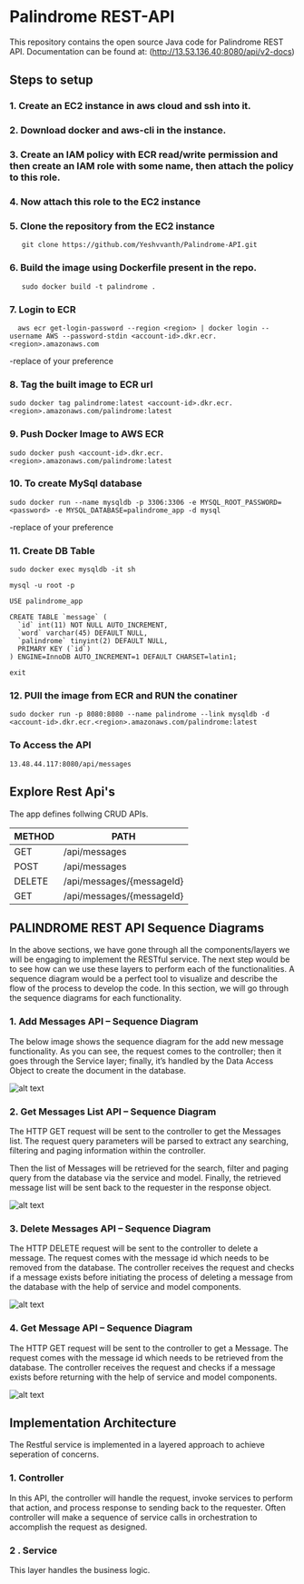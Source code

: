 # Palindrome REST-API

This repository contains the open source Java code for Palindrome REST API. Documentation can be found at: (http://13.53.136.40:8080/api/v2-docs)

## Steps to setup

### 1. Create an EC2 instance in aws cloud and ssh into it.

### 2. Download docker and aws-cli in the instance.

### 3. Create an IAM policy with ECR read/write permission and then create an IAM role with some name, then attach the policy to this role.

### 4. Now attach this role to the EC2 instance

### 5. Clone the repository from the EC2 instance

```
   git clone https://github.com/Yeshvvanth/Palindrome-API.git
```

### 6. Build the image using Dockerfile present in the repo.

```
   sudo docker build -t palindrome .
```

### 7. Login to ECR

```
  aws ecr get-login-password --region <region> | docker login --username AWS --password-stdin <account-id>.dkr.ecr.<region>.amazonaws.com
```

-replace <region> <account-id> of your preference

### 8. Tag the built image to ECR url

```
sudo docker tag palindrome:latest <account-id>.dkr.ecr.<region>.amazonaws.com/palindrome:latest
```

### 9. Push Docker Image to AWS ECR

```
sudo docker push <account-id>.dkr.ecr.<region>.amazonaws.com/palindrome:latest
```

### 10. To create MySql database

```
sudo docker run --name mysqldb -p 3306:3306 -e MYSQL_ROOT_PASSWORD=<password> -e MYSQL_DATABASE=palindrome_app -d mysql
```

-replace <region> <account-id> of your preference

### 11. Create DB Table

```
sudo docker exec mysqldb -it sh
```

```
mysql -u root -p
```

```
USE palindrome_app
```

```
CREATE TABLE `message` (
  `id` int(11) NOT NULL AUTO_INCREMENT,
  `word` varchar(45) DEFAULT NULL,
  `palindrome` tinyint(2) DEFAULT NULL,
  PRIMARY KEY (`id`)
) ENGINE=InnoDB AUTO_INCREMENT=1 DEFAULT CHARSET=latin1;

```

```
exit
```

### 12. PUll the image from ECR and RUN the conatiner

```
sudo docker run -p 8080:8080 --name palindrome --link mysqldb -d <account-id>.dkr.ecr.<region>.amazonaws.com/palindrome:latest
```

### To Access the API

```
13.48.44.117:8080/api/messages
```

## Explore Rest Api's

The app defines follwing CRUD APIs.

| METHOD | PATH                      |
| ------ | ------------------------- |
| GET    | /api/messages             |
| POST   | /api/messages             |
| DELETE | /api/messages/{messageId} |
| GET    | /api/messages/{messageId} |

## PALINDROME REST API Sequence Diagrams

In the above sections, we have gone through all the components/layers we will be engaging to implement the RESTful service. The next step would be to see how can we use these layers to perform each of the functionalities. A sequence diagram would be a perfect tool to visualize and describe the flow of the process to develop the code. In this section, we will go through the sequence diagrams for each functionality.

### 1. Add Messages API – Sequence Diagram

The below image shows the sequence diagram for the add new message functionality. As you can see, the request comes to the controller; then it goes through the Service layer; finally, it’s handled by the Data Access Object to create the document in the database.

![alt text](https://github.com/Yeshvvanth/Palindrome-API/blob/main/src/main/resources/Images/Post%20Request%20Rest%20API.png?raw=true)

### 2. Get Messages List API – Sequence Diagram

The HTTP GET request will be sent to the controller to get the Messages list. The request query parameters will be parsed to extract any searching, filtering and paging information within the controller.

Then the list of Messages will be retrieved for the search, filter and paging query from the database via the service and model. Finally, the retrieved message list will be sent back to the requester in the response object.

![alt text](https://github.com/Yeshvvanth/Palindrome-API/blob/main/src/main/resources/Images/Get%20Request%20Rest%20APi%20.png?raw=true)

### 3. Delete Messages API – Sequence Diagram

The HTTP DELETE request will be sent to the controller to delete a message. The request comes with the message id which needs to be removed from the database. The controller receives the request and checks if a message exists before initiating the process of deleting a message from the database with the help of service and model components.

![alt text](https://github.com/Yeshvvanth/Palindrome-API/blob/main/src/main/resources/Images/Delete%20Request%20Rest%20API.png?raw=true)

### 4. Get Message API – Sequence Diagram

The HTTP GET request will be sent to the controller to get a Message. The request comes with the message id which needs to be retrieved from the database. The controller receives the request and checks if a message exists before returning with the help of service and model components.

![alt text](https://github.com/Yeshvvanth/Palindrome-API/blob/main/src/main/resources/Images/Get%20a%20single%20Request%20Rest%20APi.png?raw=true)

## Implementation Architecture

The Restful service is implemented in a layered approach to achieve seperation of concerns.

### 1. Controller

In this API, the controller will handle the request, invoke services to perform that action, and process response to sending back to the requester. Often controller will make a sequence of service calls in orchestration to accomplish the request as designed.

### 2 . Service

This layer handles the business logic.
